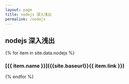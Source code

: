 ```yaml
---
layout: page
title: nodejs 深入浅出
permalink: /nodejs
---
```


## nodejs 深入浅出

{% for item in site.data.nodejs %}
### [{{ item.name }}]({{site.baseurl}}{{ item.link }})
{% endfor %}